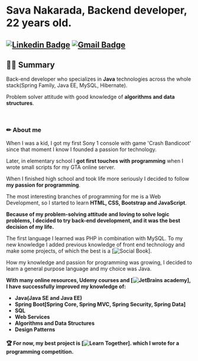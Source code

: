 # Sava Nakarada, Backend developer, 22 years old. 
[![Linkedin Badge](https://img.shields.io/badge/-savanakarada-blue?style=flat-square&logo=Linkedin&logoColor=white&link=https://www.linkedin.com/in/s22n/)](https://www.linkedin.com/in/s22n/) 
[![Gmail Badge](https://img.shields.io/badge/-savanakarada1508@gmail.com-c14438?style=flat-square&logo=Gmail&logoColor=white&link=mailto:savanakarada1508@gmail.com)](mailto:savanakarada22@gmail.com)
---
  
## 👨‍💻 Summary
Back-end developer who specializes in **Java** technologies across the whole stack(Spring Family, Java EE, MySQL, Hibernate). 

Problem solver attitude with good knowledge of **algorithms and data structures**.

<br>

### ✏ About me
When I was a kid, I got my first Sony 1 console with game 'Crash Bandicoot' since that moment I know I founded a passion for technology. 

Later, in elementary school I **got first touches with programming** when I wrote small scripts for my GTA online server.

When I finished high school and took life more seriously I decided to follow **my passion for programming**.

The most interesting branches of programming for me is a Web Development, so I started to learn **HTML, CSS, Bootstrap and JavaScript**.

**Because of my problem-solving attitude and loving to solve logic problems, I decided to try back-end development, and it was the best decision of my life.**

The first language I learned was PHP in combination with MySQL. To my new knowledge I added previous knowledge of front end technology and make some projects, of which the best is a [![Social Book](https://github.com/SavaN222/SocialBook)].

How my knowledge and passion for programming was growing, I decided to learn a general purpose language and my choice was Java.

**With many online resources, Udemy courses and [![JetBrains academy](https://www.jetbrains.com/academy/)], I have successfully improved my knowledge of:**

* **Java(Java SE and Java EE)**
* **Spring Boot[Spring Core, Spring MVC, Spring Security, Spring Data]**
* **SQL**
* **Web Services**
* **Algorithms and Data Structures**
* **Design Patterns**

#### 🏆 For now, my best project is [![Learn Together](https://github.com/SavaN222/Learn-Together)]. which I wrote for a programming competition.
